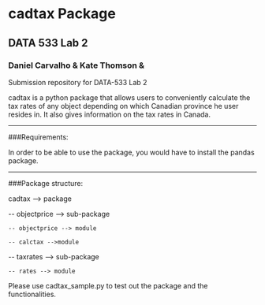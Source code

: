 # cadtax Package

## DATA 533 Lab 2
### Daniel Carvalho & Kate Thomson & 

Submission repository for DATA-533 Lab 2

cadtax is a python package that allows users to conveniently calculate the tax rates of any object depending on which Canadian province he user resides in. It also gives information on the tax rates in Canada. 

---

###Requirements:

In order to be able to use the package, you would have to install the pandas package.

---

###Package structure:

cadtax --> package

  -- objectprice --> sub-package
  
    -- objectprice --> module
    
    -- calctax -->module
    
  -- taxrates --> sub-package
  
    -- rates --> module

Please use cadtax_sample.py to test out the package and the functionalities.
